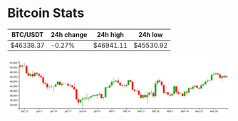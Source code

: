 # Bitcoin Stats

BTC/USDT|24h change|24h high|24h low|
|---|---|---|---|
|$46338.37|-0.27%|$46941.11|$45530.92|

<img src="./chart.svg">
